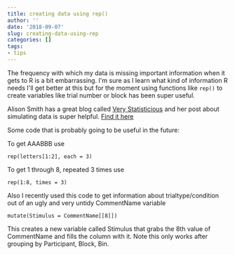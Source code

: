 ```yaml
---
title: creating data using rep()
author: ''
date: '2018-09-07'
slug: creating-data-using-rep
categories: []
tags: 
- tips
---
```


The frequency with which my data is missing important information when it gets to R is a bit embarrassing. I'm sure as I learn what kind of information R needs I'll get better at this but for the moment using functions like `rep()` to create variables like trial number or block has been super useful. 



Alison Smith has a great blog called [Very Statisticious](https://aosmith.rbind.io/) and her post about simulating data is super helpful. [Find it here](https://aosmith.rbind.io/2018/08/29/getting-started-simulating-data/)

Some code that is probably going to be useful in the future: 

To get AAABBB use
```
rep(letters[1:2], each = 3)

```
To get 1 through 8, repeated 3 times use

```
rep(1:8, times = 3)

```
Also I recently used this code to get information about trialtype/condition out of an ugly and very untidy CommentName variable

```
mutate(Stimulus = CommentName[[8]]) 
```

This creates a new variable called Stimulus that grabs the 8th value of CommentName and fills the column with it. Note this only works after grouping by Participant, Block, Bin. 







